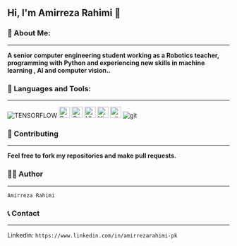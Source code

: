 <!--START_SECTION:waka-->
<!--END_SECTION:waka-->

## Hi, I'm **Amirreza Rahimi** 🙂

### 🔎 About Me:
<hr/>

**A senior computer engineering student working as a Robotics teacher, programming with Python and experiencing new skills in machine learning , AI and computer vision..**


### 🧰 Languages and Tools:
<hr/>

<p>
<img alt="TENSORFLOW" src="https://img.shields.io/badge/TensorFlow-FF6F00?style=for-the-badge&logo=tensorflow&logoColor=white">
<img alt="Python" src="https://img.shields.io/badge/Python-14354C?style=for-the-badge&logo=python&logoColor=white" height="25px"/> 
<img alt="C++" src="https://img.shields.io/badge/C++-blue.svg?style=for-the-badge&logo=c%2B%2B" height="25px"/> 
<img alt="Ubuntu" src="https://img.shields.io/badge/Ubuntu-E95420?style=for-the-badge&logo=ubuntu&logoColor=white" height="25px"/>
<img alt="Visual Studio"  src="https://img.shields.io/badge/Visual_Studio-5C2D91?style=for-the-badge&logo=visual%20studio&logoColor=white" height="25px"/>
<img alt="git" src="https://img.shields.io/badge/-Git-F05032?style=flat-square&logo=git&logoColor=white" height="25px"/>
<img alt="git" src="https://img.shields.io/badge/Colab-F9AB00?style=for-the-badge&logo=googlecolab&color=525252">
</p>

### 🔧 Contributing
<hr/>

**Feel free to fork my repositories and make pull requests.**

### ✍🏻 Author
<hr/>

    Amirreza Rahimi

### 📞 Contact
<hr/>

Linkedin: `https://www.linkedin.com/in/amirrezarahimi-pk`
